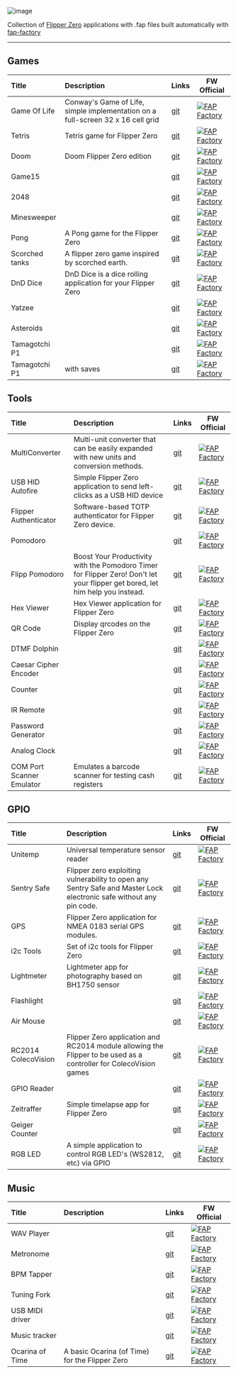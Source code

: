 ![image](https://user-images.githubusercontent.com/29231088/213442343-c64a28d1-1058-4b11-9b11-28856bcc7a5a.png)

Collection of [Flipper Zero](https://github.com/flipperdevices/flipperzero-firmware) applications with .fap files built automatically with [fap-factory](https://fap.playmean.xyz)

---

## Games

| **Title** | **Description** | **Links** | **FW Official** |
| :- | :- | :- | - |
| Game Of Life | Conway's Game of Life, simple implementation on a full-screen 32 x 16 cell grid | [git](https://github.com/theisolinearchip/flipperzero_stuff/tree/main/applications/game_of_life) | [![FAP Factory](https://fap.playmean.xyz/api/v1/theisolinearchip/flipperzero_stuff/badge?root=applications%2Fgame_of_life)](https://fap.playmean.xyz/theisolinearchip/flipperzero_stuff?root=applications/game_of_life) |
| Tetris | Tetris game for Flipper Zero | [git](https://github.com/ahumeniy/flipperzero_tetris_game) | [![FAP Factory](https://fap.playmean.xyz/api/v1/ahumeniy/flipperzero_tetris_game/badge)](https://fap.playmean.xyz/ahumeniy/flipperzero_tetris_game) |
| Doom | Doom Flipper Zero edition | [git](https://github.com/ahumeniy/doom-flipper-zero) | [![FAP Factory](https://fap.playmean.xyz/api/v1/ahumeniy/doom-flipper-zero/badge)](https://fap.playmean.xyz/ahumeniy/doom-flipper-zero) |
| Game15 |  | [git](https://github.com/x27/flipperzero-game15) | [![FAP Factory](https://fap.playmean.xyz/api/v1/x27/flipperzero-game15/badge?nowerr=1)](https://fap.playmean.xyz/x27/flipperzero-game15?nowerr=1) |
| 2048 |  | [git](https://github.com/eugene-kirzhanov/flipper-zero-2048-game) | [![FAP Factory](https://fap.playmean.xyz/api/v1/eugene-kirzhanov/flipper-zero-2048-game/badge)](https://fap.playmean.xyz/eugene-kirzhanov/flipper-zero-2048-game) |
| Minesweeper |  | [git](https://github.com/panki27/minesweeper) | [![FAP Factory](https://fap.playmean.xyz/api/v1/panki27/minesweeper/badge)](https://fap.playmean.xyz/panki27/minesweeper) |
| Pong | A Pong game for the Flipper Zero | [git](https://github.com/nmrr/flipperzero-pong/tree/main/flipper_pong) | [![FAP Factory](https://fap.playmean.xyz/api/v1/nmrr/flipperzero-pong/badge?root=flipper_pong)](https://fap.playmean.xyz/nmrr/flipperzero-pong?root=flipper_pong) |
| Scorched tanks | A flipper zero game inspired by scorched earth. | [git](https://github.com/jasniec/flipper-scorched-tanks-game) | [![FAP Factory](https://fap.playmean.xyz/api/v1/jasniec/flipper-scorched-tanks-game/badge?nowerr=1)](https://fap.playmean.xyz/jasniec/flipper-scorched-tanks-game?nowerr=1) |
| DnD Dice | DnD Dice is a dice rolling application for your Flipper Zero | [git](https://github.com/Ka3u6y6a/flipper-zero-dice) | [![FAP Factory](https://fap.playmean.xyz/api/v1/Ka3u6y6a/flipper-zero-dice/badge)](https://fap.playmean.xyz/Ka3u6y6a/flipper-zero-dice) |
| Yatzee |  | [git](https://github.com/emfleak/flipperzero-yatzee) | [![FAP Factory](https://fap.playmean.xyz/api/v1/emfleak/flipperzero-yatzee/badge)](https://fap.playmean.xyz/emfleak/flipperzero-yatzee) |
| Asteroids |  | [git](https://github.com/antirez/flipper-asteroids) | [![FAP Factory](https://fap.playmean.xyz/api/v1/antirez/flipper-asteroids/badge)](https://fap.playmean.xyz/antirez/flipper-asteroids) |
| Tamagotchi P1 |  | [git](https://github.com/GMMan/flipperzero-tamagotch-p1) | [![FAP Factory](https://fap.playmean.xyz/api/v1/GMMan/flipperzero-tamagotch-p1/badge)](https://fap.playmean.xyz/GMMan/flipperzero-tamagotch-p1) |
| Tamagotchi P1 | with saves | [git](https://github.com/DroomOne/flipperzero-tamagotch-p1) | [![FAP Factory](https://fap.playmean.xyz/api/v1/DroomOne/flipperzero-tamagotch-p1/badge?nowerr=1)](https://fap.playmean.xyz/DroomOne/flipperzero-tamagotch-p1?nowerr=1) |

## Tools

| **Title** | **Description** | **Links** | **FW Official** |
| :- | :- | :- | - |
| MultiConverter | Multi-unit converter that can be easily expanded with new units and conversion methods. | [git](https://github.com/theisolinearchip/flipperzero_stuff/tree/main/applications/multi_converter) | [![FAP Factory](https://fap.playmean.xyz/api/v1/theisolinearchip/flipperzero_stuff/badge?root=applications%2Fmulti_converter)](https://fap.playmean.xyz/theisolinearchip/flipperzero_stuff?root=applications/multi_converter) |
| USB HID Autofire | Simple Flipper Zero application to send left-clicks as a USB HID device | [git](https://github.com/pbek/usb_hid_autofire) | [![FAP Factory](https://fap.playmean.xyz/api/v1/pbek/usb_hid_autofire/badge)](https://fap.playmean.xyz/pbek/usb_hid_autofire) |
| Flipper Authenticator | Software-based TOTP authenticator for Flipper Zero device. | [git](https://github.com/akopachov/flipper-zero_authenticator/) |[![FAP Factory](https://fap.playmean.xyz/api/v1/akopachov/flipper-zero_authenticator/badge?root=totp)](https://fap.playmean.xyz/akopachov/flipper-zero_authenticator/?root=totp)  |
| Pomodoro |  | [git](https://github.com/sbrin/flipperzero_pomodoro) | [![FAP Factory](https://fap.playmean.xyz/api/v1/sbrin/flipperzero_pomodoro/badge)](https://fap.playmean.xyz/sbrin/flipperzero_pomodoro) |
| Flipp Pomodoro | Boost Your Productivity with the Pomodoro Timer for Flipper Zero! Don't let your flipper get bored, let him help you instead. | [git](https://github.com/Th3Un1q3/flipp_pomodoro) | [![FAP Factory](https://fap.playmean.xyz/api/v1/Th3Un1q3/flipp_pomodoro/badge?root=flipp_pomodoro)](https://fap.playmean.xyz/Th3Un1q3/flipp_pomodoro?root=flipp_pomodoro) |
| Hex Viewer | Hex Viewer application for Flipper Zero | [git](https://github.com/QtRoS/flipper-zero-hex-viewer) | [![FAP Factory](https://fap.playmean.xyz/api/v1/QtRoS/flipper-zero-hex-viewer/badge)](https://fap.playmean.xyz/QtRoS/flipper-zero-hex-viewer) |
| QR Code | Display qrcodes on the Flipper Zero | [git](https://github.com/bmatcuk/flipperzero-qrcode) | [![FAP Factory](https://fap.playmean.xyz/api/v1/bmatcuk/flipperzero-qrcode/badge)](https://fap.playmean.xyz/bmatcuk/flipperzero-qrcode) |
| DTMF Dolphin |  | [git](https://github.com/litui/dtmf_dolphin) | [![FAP Factory](https://fap.playmean.xyz/api/v1/litui/dtmf_dolphin/badge)](https://fap.playmean.xyz/litui/dtmf_dolphin) |
| Caesar Cipher Encoder |  | [git](https://github.com/panki27/caesar-cipher) | [![FAP Factory](https://fap.playmean.xyz/api/v1/panki27/caesar-cipher/badge)](https://fap.playmean.xyz/panki27/caesar-cipher) |
| Counter |  | [git](https://github.com/Krulknul/dolphin-counter) | [![FAP Factory](https://fap.playmean.xyz/api/v1/Krulknul/dolphin-counter/badge)](https://fap.playmean.xyz/Krulknul/dolphin-counter) |
| IR Remote |  | [git](https://github.com/Hong5489/ir_remote) | [![FAP Factory](https://fap.playmean.xyz/api/v1/Hong5489/ir_remote/badge)](https://fap.playmean.xyz/Hong5489/ir_remote) |
| Password Generator |  | [git](https://github.com/anakod/flipper_passgen) | [![FAP Factory](https://fap.playmean.xyz/api/v1/anakod/flipper_passgen/badge)](https://fap.playmean.xyz/anakod/flipper_passgen) |
| Analog Clock |  | [git](https://github.com/scrolltex/flipper_analog_clock) | [![FAP Factory](https://fap.playmean.xyz/api/v1/scrolltex/flipper_analog_clock/badge)](https://fap.playmean.xyz/scrolltex/flipper_analog_clock) |
| COM Port Scanner Emulator | Emulates a barcode scanner for testing cash registers | [git](https://github.com/polarikus/flipper-zero_bc_scanner_emulator)| [![FAP Factory](https://fap.playmean.xyz/api/v1/polarikus/flipper-zero_bc_scanner_emulator/badge)](https://fap.playmean.xyz/polarikus/flipper-zero_bc_scanner_emulator) |

## GPIO

| **Title** | **Description** | **Links** | **FW Official** |
| :- | :- | :- | - |
| Unitemp | Universal temperature sensor reader | [git](https://github.com/quen0n/unitemp-flipperzero) | [![FAP Factory](https://fap.playmean.xyz/api/v1/quen0n/unitemp-flipperzero/badge)](https://fap.playmean.xyz/quen0n/unitemp-flipperzero/) |
| Sentry Safe | Flipper zero exploiting vulnerability to open any Sentry Safe and Master Lock electronic safe without any pin code. | [git](https://github.com/H4ckd4ddy/flipperzero-sentry-safe-plugin) | [![FAP Factory](https://fap.playmean.xyz/api/v1/H4ckd4ddy/flipperzero-sentry-safe-plugin/badge)](https://fap.playmean.xyz/H4ckd4ddy/flipperzero-sentry-safe-plugin) |
| GPS | Flipper Zero application for NMEA 0183 serial GPS modules. | [git](https://github.com/ezod/flipperzero-gps) | [![FAP Factory](https://fap.playmean.xyz/api/v1/ezod/flipperzero-gps/badge)](https://fap.playmean.xyz/ezod/flipperzero-gps) |
| i2c Tools | Set of i2c tools for Flipper Zero | [git](https://github.com/NaejEL/flipperzero-i2ctools) | [![FAP Factory](https://fap.playmean.xyz/api/v1/NaejEL/flipperzero-i2ctools/badge)](https://fap.playmean.xyz/NaejEL/flipperzero-i2ctools) |
| Lightmeter | Lightmeter app for photography based on BH1750 sensor | [git](https://github.com/oleksiikutuzov/flipperzero-lightmeter) | [![FAP Factory](https://fap.playmean.xyz/api/v1/oleksiikutuzov/flipperzero-lightmeter/badge?root=application)](https://fap.playmean.xyz/oleksiikutuzov/flipperzero-lightmeter?root=application)|
| Flashlight |  | [git](https://github.com/xMasterX/flipper-flashlight) | [![FAP Factory](https://fap.playmean.xyz/api/v1/xMasterX/flipper-flashlight/badge)](https://fap.playmean.xyz/xMasterX/flipper-flashlight) |
| Air Mouse |  | [git](https://github.com/ginkage/FlippAirMouse) | [![FAP Factory](https://fap.playmean.xyz/api/v1/ginkage/FlippAirMouse/badge)](https://fap.playmean.xyz/ginkage/FlippAirMouse) |
| RC2014 ColecoVision | Flipper Zero application and RC2014 module allowing the Flipper to be used as a controller for ColecoVision games | [git](https://github.com/ezod/flipperzero-rc2014-coleco) | [![FAP Factory](https://fap.playmean.xyz/api/v1/ezod/flipperzero-rc2014-coleco/badge)](https://fap.playmean.xyz/ezod/flipperzero-rc2014-coleco) |
| GPIO Reader |  | [git](https://github.com/biotinker/flipperzero-gpioreader) | [![FAP Factory](https://fap.playmean.xyz/api/v1/biotinker/flipperzero-gpioreader/badge)](https://fap.playmean.xyz/biotinker/flipperzero-gpioreader) |
| Zeitraffer | Simple timelapse app for Flipper Zero | [git](https://github.com/theageoflove/flipperzero-zeitraffer) | [![FAP Factory](https://fap.playmean.xyz/api/v1/theageoflove/flipperzero-zeitraffer/badge)](https://fap.playmean.xyz/theageoflove/flipperzero-zeitraffer) |
| Geiger Counter |  | [git](https://github.com/nmrr/flipperzero-geigercounter) | [![FAP Factory](https://fap.playmean.xyz/api/v1/nmrr/flipperzero-geigercounter/badge?root=flipper_geiger)](https://fap.playmean.xyz/nmrr/flipperzero-geigercounter?root=flipper_geiger) |
| RGB LED | A simple application to control RGB LED's (WS2812, etc) via GPIO | [git](https://github.com/flyandi/flipper_zero_rgb_led) | [![FAP Factory](https://fap.playmean.xyz/api/v1/flyandi/flipper_zero_rgb_led/badge)](https://fap.playmean.xyz/flyandi/flipper_zero_rgb_led) |

## Music

| **Title** | **Description** | **Links** | **FW Official** |
| :- | :- | :- | - |
| WAV Player |  | [git](https://github.com/ltva1/wav_player) | [![FAP Factory](https://fap.playmean.xyz/api/v1/LTVA1/wav_player/badge)](https://fap.playmean.xyz/LTVA1/wav_player) |
| Metronome |  | [git](https://github.com/panki27/Metronome) | [![FAP Factory](https://fap.playmean.xyz/api/v1/panki27/Metronome/badge)](https://fap.playmean.xyz/panki27/Metronome) |
| BPM Tapper |  | [git](https://github.com/panki27/bpm-tapper) | [![FAP Factory](https://fap.playmean.xyz/api/v1/panki27/bpm-tapper/badge)](https://fap.playmean.xyz/panki27/bpm-tapper) |
| Tuning Fork |  | [git](https://github.com/besya/flipperzero-tuning-fork) | [![FAP Factory](https://fap.playmean.xyz/api/v1/besya/flipperzero-tuning-fork/badge?nowerr=1)](https://fap.playmean.xyz/besya/flipperzero-tuning-fork?nowerr=1) |
| USB MIDI driver |  | [git](https://github.com/DrZlo13/flipper-zero-usb-midi) | [![FAP Factory](https://fap.playmean.xyz/api/v1/DrZlo13/flipper-zero-usb-midi/badge)](https://fap.playmean.xyz/DrZlo13/flipper-zero-usb-midi) |
| Music tracker |  | [git](https://github.com/DrZlo13/flipper-zero-music-tracker) | [![FAP Factory](https://fap.playmean.xyz/api/v1/DrZlo13/flipper-zero-music-tracker/badge)](https://fap.playmean.xyz/DrZlo13/flipper-zero-music-tracker) |
| Ocarina of Time | A basic Ocarina (of Time) for the Flipper Zero | [git](https://github.com/invalidna-me/flipperzero-ocarina) | [![FAP Factory](https://fap.playmean.xyz/api/v1/invalidna-me/flipperzero-ocarina/badge?nowerr=1)](https://fap.playmean.xyz/invalidna-me/flipperzero-ocarina?nowerr=1) |
